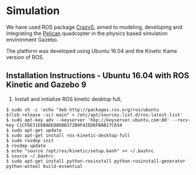 Simulation
===============

We have used ROS package [CrazyS](https://github.com/gsilano/CrazyS), aimed to modeling, developing and integrating the [Pelican](https://robots.ros.org/astec-pelican-and-hummingbird/) quadcopter in the physics based simulation environment Gazebo. 


The platform was developed using Ubuntu 16.04 and the Kinetic Kame version of ROS.

Installation Instructions - Ubuntu 16.04 with ROS Kinetic and Gazebo 9
---------------------------------------------------------
1. Install and initialize ROS kinetic desktop full, 

 ```console
$ sudo sh -c 'echo "deb http://packages.ros.org/ros/ubuntu $(lsb_release -sc) main" > /etc/apt/sources.list.d/ros-latest.list'
$ sudo apt-key adv --keyserver 'hkp://keyserver.ubuntu.com:80' --recv-key C1CF6E31E6BADE8868B172B4F42ED6FBAB17C654
$ sudo apt-get update
$ sudo apt-get install ros-kinetic-desktop-full
$ sudo rosdep init
$ rosdep update
$ echo "source /opt/ros/kinetic/setup.bash" >> ~/.bashrc
$ source ~/.bashrc
$ sudo apt-get install python-rosinstall python-rosinstall-generator python-wstool build-essential
 ```
